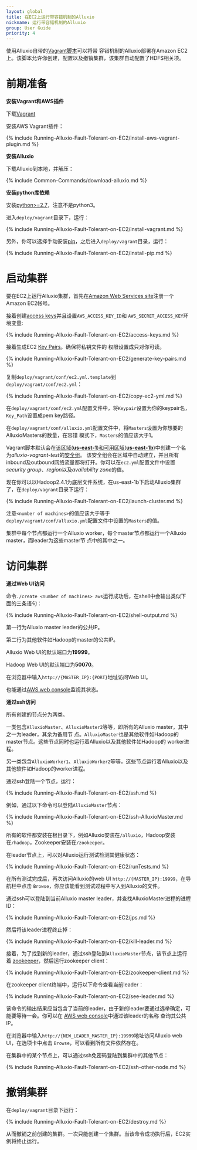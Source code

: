 ```yaml
---
layout: global
title: 在EC2上运行带容错机制的Alluxio
nickname: 运行带容错机制的Alluxio
group: User Guide
priority: 4
---
```


使用Alluxio自带的[Vagrant脚本](https://github.com/alluxio/alluxio/tree/master/deploy/vagrant)可以将带
容错机制的Alluxio部署在Amazon EC2上。该脚本允许你创建，配置以及撤销集群，该集群自动配置了HDFS相关项。

# 前期准备

**安装Vagrant和AWS插件**

下载[Vagrant](https://www.vagrantup.com/downloads.html)

安装AWS Vagrant插件：

{% include Running-Alluxio-Fault-Tolerant-on-EC2/install-aws-vagrant-plugin.md %}

**安装Alluxio**

下载Alluxio到本地，并解压：

{% include Common-Commands/download-alluxio.md %}

**安装python库依赖**

安装[python>=2.7](https://www.python.org/)，注意不是python3。

进入`deploy/vagrant`目录下，运行：

{% include Running-Alluxio-Fault-Tolerant-on-EC2/install-vagrant.md %}

另外，你可以选择手动安装[pip](https://pip.pypa.io/en/latest/installing/)，之后进入`deploy/vagrant`目录，运行：

{% include Running-Alluxio-Fault-Tolerant-on-EC2/install-pip.md %}


# 启动集群

要在EC2上运行Alluxio集群，首先在[Amazon Web Services site](http://aws.amazon.com/)注册一个Amazon EC2帐号。

接着创建[access keys](https://aws.amazon.com/developers/access-keys/)并且设置`AWS_ACCESS_KEY_ID`和
`AWS_SECRET_ACCESS_KEY`环境变量:

{% include Running-Alluxio-Fault-Tolerant-on-EC2/access-keys.md %}

接着生成EC2
[Key Pairs](http://docs.aws.amazon.com/AWSEC2/latest/UserGuide/ec2-key-pairs.html)。确保将私钥文件的
权限设置成只对你可读。

{% include Running-Alluxio-Fault-Tolerant-on-EC2/generate-key-pairs.md %}

复制`deploy/vagrant/conf/ec2.yml.template`到`deploy/vagrant/conf/ec2.yml`：

{% include Running-Alluxio-Fault-Tolerant-on-EC2/copy-ec2-yml.md %}

在`deploy/vagrant/conf/ec2.yml`配置文件中，将`Keypair`设置为你的keypair名，`Key_Path`设置成pem key路径。

在`deploy/vagrant/conf/alluxio.yml`配置文件中，将`Masters`设置为你想要的AlluxioMasters的数量，在容错
模式下，`Masters`的值应该大于1。

Vagrant脚本默认会在[该区域(**us-east-1**)和可用区域(**us-east-1b**)](http://docs.aws.amazon.com/AWSEC2/latest/UserGuide/using-regions-availability-zones.html)中创建一个名为*alluxio-vagrant-test*的[安全组](http://docs.aws.amazon.com/AWSEC2/latest/UserGuide/using-network-security.html)。
该安全组会在区域中自动建立，并且所有inbound及outbound网络流量都将打开。你可以在`ec2.yml`配置文件中设置*security group*、*region*以及*availability zone*的值。

现在你可以以Hadoop2.4.1为底层文件系统，在us-east-1b下启动Alluxio集群了，在`deploy/vagrant`目录下运行：

{% include Running-Alluxio-Fault-Tolerant-on-EC2/launch-cluster.md %}

注意`<number of machines>`的值应该大于等于`deploy/vagrant/conf/alluxio.yml`配置文件中设置的`Masters`的值。

集群中每个节点都运行一个Alluxio worker，每个master节点都运行一个Alluxio master，而leader为这些master节
点中的其中之一。

# 访问集群

**通过Web UI访问**

命令`./create <number of machines> aws`运行成功后，在shell中会输出类似下面的三条语句：

{% include Running-Alluxio-Fault-Tolerant-on-EC2/shell-output.md %}

第一行为Alluxio master leader的公共IP。

第二行为其他软件如Hadoop的master的公共IP。

Alluxio Web UI的默认端口为**19999**。

Hadoop Web UI的默认端口为**50070**。

在浏览器中输入`http://{MASTER_IP}:{PORT}`地址访问Web UI。

也能通过[AWS web console](https://console.aws.amazon.com/console/home?region=us-east-1)监视其状态。

**通过ssh访问**

所有创建的节点分为两类。

一类包含`AlluxioMaster`、`AlluxioMaster2`等等，即所有的Alluxio master，其中之一为leader，其余为备用节
点。`AlluxioMaster`也是其他软件如Hadoop的master节点。这些节点同时也运行着Alluxio以及其他软件如Hadoop的
worker进程。

另一类包含`AlluxioWorker1`、`AlluxioWorker2`等等，这些节点运行着Alluxio以及其他软件如Hadoop的worker进程。

通过ssh登陆一个节点，运行：

{% include Running-Alluxio-Fault-Tolerant-on-EC2/ssh.md %}

例如，通过以下命令可以登陆`AlluxioMaster`节点：

{% include Running-Alluxio-Fault-Tolerant-on-EC2/ssh-AlluxioMaster.md %}

所有的软件都安装在根目录下，例如Alluxio安装在`/alluxio`，Hadoop安装在`/hadoop`，Zookeeper安装在`/zookeeper`。

在leader节点上，可以对Alluxio运行测试检测其健康状态：

{% include Running-Alluxio-Fault-Tolerant-on-EC2/runTests.md %}

在所有测试完成后，再次访问Alluxio的web UI `http://{MASTER_IP}:19999`，在导航栏中点击
`Browse`，你应该能看到测试过程中写入到Alluxio的文件。

通过ssh可以登陆到当前Alluxio master leader，并查找AlluxioMaster进程的进程ID：

{% include Running-Alluxio-Fault-Tolerant-on-EC2/jps.md %}

然后将该leader进程终止掉：

{% include Running-Alluxio-Fault-Tolerant-on-EC2/kill-leader.md %}

接着，为了找到新的leader，通过ssh登陆到`AlluxioMaster`节点，该节点上运行着
[zookeeper](http://zookeeper.apache.org/)，然后运行zookeeper client：

{% include Running-Alluxio-Fault-Tolerant-on-EC2/zookeeper-client.md %}

在zookeeper client终端中，运行以下命令查看当前leader：

{% include Running-Alluxio-Fault-Tolerant-on-EC2/see-leader.md %}

该命令的输出结果应当包含了当前的leader，由于新的leader要通过选举确定，可能要等待一会。你可以在
[AWS web console](https://console.aws.amazon.com/console/home?region=us-east-1)中通过该leader的名称
查询其公共IP。

在浏览器中输入`http://{NEW_LEADER_MASTER_IP}:19999`地址访问Alluxio web UI，在选项卡中点击
`Browse`，可以看到所有文件依然存在。

在集群中的某个节点上，可以通过ssh免密码登陆到集群中的其他节点：

{% include Running-Alluxio-Fault-Tolerant-on-EC2/ssh-other-node.md %}

# 撤销集群

在`deploy/vagrant`目录下运行：

{% include Running-Alluxio-Fault-Tolerant-on-EC2/destroy.md %}

从而撤销之前创建的集群。一次只能创建一个集群。当该命令成功执行后，EC2实例将终止运行。
